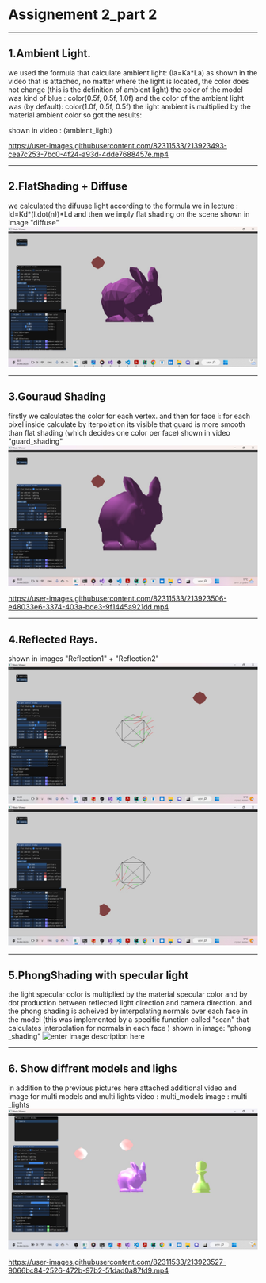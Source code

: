 
# Assignement 2_part 2

___
## 1.Ambient Light.
we used the formula that calculate ambient light: (Ia=Ka*La)
as shown in the video that is attached, no matter where the light is located, the color does not change (this is the definition of ambient light)
the color of the model was kind of blue : color(0.5f, 0.5f, 1.0f)
and the color of the ambient light was (by default): color(1.0f, 0.5f, 0.5f)
the light ambient is multiplied by the material ambient color so got the results:

shown in video : (ambient_light)


https://user-images.githubusercontent.com/82311533/213923493-cea7c253-7bc0-4f24-a93d-4dde7688457e.mp4



___
## 2.FlatShading + Diffuse
we calculated the difuuse light according to the formula we in lecture  : Id=Kd*(l.dot(n))*Ld
and then we imply flat shading on the scene
shown in image "diffuse"
![enter image description here](diffuse.jpeg)


___
## 3.Gouraud Shading
firstly we calculates the color for each vertex. and then for face i: for each pixel inside calculate by iterpolation 
its visible that guard is more smooth than flat shading (which decides one color per face)
shown in video "guard_shading"
![enter image description here](Guard.jpeg)


https://user-images.githubusercontent.com/82311533/213923506-e48033e6-3374-403a-bde3-9f1445a921dd.mp4




___
## 4.Reflected Rays.
shown in images "Reflection1" + "Reflection2"
![enter image description here](Reflection1.jpeg)
![enter image description here](Reflection2.jpeg)


___
## 5.PhongShading with specular light
the light specular color is multiplied by the material specular color and by dot production between reflected light direction and camera direction.
and the phong shading is acheived by interpolating normals over each face in the model (this was implemented by a specific function called "scan" that calculates interpolation  for normals in each face )
shown in image: "phong _shading"
![enter image description here](phong_shading.jpeg)


___
## 6. Show diffrent models and lighs
in addition to the previous pictures here attached additional video and image for multi models and multi lights
video : multi_models
image : multi _lights
![enter image description here](multi_lights.jpeg)

https://user-images.githubusercontent.com/82311533/213923527-9066bc84-2526-472b-97b2-51dad0a87fd9.mp4


